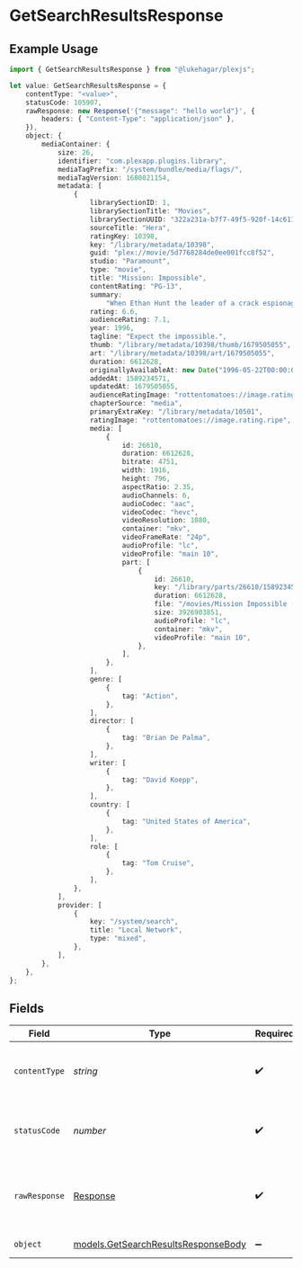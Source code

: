 # GetSearchResultsResponse

## Example Usage

```typescript
import { GetSearchResultsResponse } from "@lukehagar/plexjs";

let value: GetSearchResultsResponse = {
    contentType: "<value>",
    statusCode: 105907,
    rawResponse: new Response('{"message": "hello world"}', {
        headers: { "Content-Type": "application/json" },
    }),
    object: {
        mediaContainer: {
            size: 26,
            identifier: "com.plexapp.plugins.library",
            mediaTagPrefix: "/system/bundle/media/flags/",
            mediaTagVersion: 1680021154,
            metadata: [
                {
                    librarySectionID: 1,
                    librarySectionTitle: "Movies",
                    librarySectionUUID: "322a231a-b7f7-49f5-920f-14c61199cd30",
                    sourceTitle: "Hera",
                    ratingKey: 10398,
                    key: "/library/metadata/10398",
                    guid: "plex://movie/5d7768284de0ee001fcc8f52",
                    studio: "Paramount",
                    type: "movie",
                    title: "Mission: Impossible",
                    contentRating: "PG-13",
                    summary:
                        "When Ethan Hunt the leader of a crack espionage team whose perilous operation has gone awry with no explanation discovers that a mole has penetrated the CIA he's surprised to learn that he's the No. 1 suspect. To clear his name Hunt now must ferret out the real double agent and in the process even the score.",
                    rating: 6.6,
                    audienceRating: 7.1,
                    year: 1996,
                    tagline: "Expect the impossible.",
                    thumb: "/library/metadata/10398/thumb/1679505055",
                    art: "/library/metadata/10398/art/1679505055",
                    duration: 6612628,
                    originallyAvailableAt: new Date("1996-05-22T00:00:00Z"),
                    addedAt: 1589234571,
                    updatedAt: 1679505055,
                    audienceRatingImage: "rottentomatoes://image.rating.upright",
                    chapterSource: "media",
                    primaryExtraKey: "/library/metadata/10501",
                    ratingImage: "rottentomatoes://image.rating.ripe",
                    media: [
                        {
                            id: 26610,
                            duration: 6612628,
                            bitrate: 4751,
                            width: 1916,
                            height: 796,
                            aspectRatio: 2.35,
                            audioChannels: 6,
                            audioCodec: "aac",
                            videoCodec: "hevc",
                            videoResolution: 1080,
                            container: "mkv",
                            videoFrameRate: "24p",
                            audioProfile: "lc",
                            videoProfile: "main 10",
                            part: [
                                {
                                    id: 26610,
                                    key: "/library/parts/26610/1589234571/file.mkv",
                                    duration: 6612628,
                                    file: "/movies/Mission Impossible (1996)/Mission Impossible (1996) Bluray-1080p.mkv",
                                    size: 3926903851,
                                    audioProfile: "lc",
                                    container: "mkv",
                                    videoProfile: "main 10",
                                },
                            ],
                        },
                    ],
                    genre: [
                        {
                            tag: "Action",
                        },
                    ],
                    director: [
                        {
                            tag: "Brian De Palma",
                        },
                    ],
                    writer: [
                        {
                            tag: "David Koepp",
                        },
                    ],
                    country: [
                        {
                            tag: "United States of America",
                        },
                    ],
                    role: [
                        {
                            tag: "Tom Cruise",
                        },
                    ],
                },
            ],
            provider: [
                {
                    key: "/system/search",
                    title: "Local Network",
                    type: "mixed",
                },
            ],
        },
    },
};
```

## Fields

| Field                                                                            | Type                                                                             | Required                                                                         | Description                                                                      |
| -------------------------------------------------------------------------------- | -------------------------------------------------------------------------------- | -------------------------------------------------------------------------------- | -------------------------------------------------------------------------------- |
| `contentType`                                                                    | *string*                                                                         | :heavy_check_mark:                                                               | HTTP response content type for this operation                                    |
| `statusCode`                                                                     | *number*                                                                         | :heavy_check_mark:                                                               | HTTP response status code for this operation                                     |
| `rawResponse`                                                                    | [Response](https://developer.mozilla.org/en-US/docs/Web/API/Response)            | :heavy_check_mark:                                                               | Raw HTTP response; suitable for custom response parsing                          |
| `object`                                                                         | [models.GetSearchResultsResponseBody](../models/getsearchresultsresponsebody.md) | :heavy_minus_sign:                                                               | Search Results                                                                   |